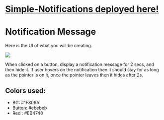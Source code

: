 # [Simple-Notifications deployed here!](https://simple-notification.netlify.app/)
# Notification Message
Here is the UI of what you will be creating.

![](https://i.imgur.com/jIh4d0F.png)

When clicked on a button, display a notification message for 2 secs, and then hide it.
If user hovers on the notification then it should stay for as long as the pointer is on it, once the pointer leaves then it hides after 2s.

## Colors used:
- BG: #1F806A
- Button: #ebebeb
- Red : #EB4748
